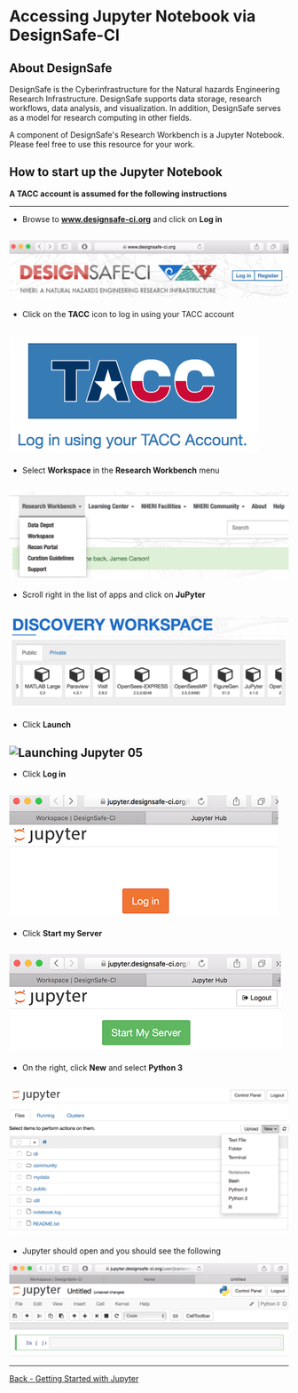 # Accessing Jupyter Notebook via DesignSafe-CI

## About DesignSafe

DesignSafe is the Cyberinfrastructure for the Natural hazards Engineering Research Infrastructure.  DesignSafe supports data storage, research workflows, data analysis, and visualization.  In addition, DesignSafe serves as a model for research computing in other fields.  

A component of DesignSafe's Research Workbench is a Jupyter Notebook.  Please feel free to use this resource for your work.


## How to start up the Jupyter Notebook

**A TACC account is assumed for the following instructions**

---
* Browse to **www.designsafe-ci.org** and click on **Log in**

![Launching Jupyter 01](fig/launching_jupyter_01.png)
---

* Click on the **TACC** icon to log in using your TACC account

![Launching Jupyter 02](fig/launching_jupyter_02.png)
---

* Select **Workspace** in the **Research Workbench** menu

![Launching Jupyter 03](fig/launching_jupyter_03.png)
---

* Scroll right in the list of apps and click on **JuPyter** 

![Launching Jupyter 04](fig/launching_jupyter_04.png)
---

* Click **Launch**

![Launching Jupyter 05](launching_jupyter_05.png)
---

* Click **Log in**

![Launching Jupyter 06](fig/launching_jupyter_06.png)
---

* Click **Start my Server**

![Launching Jupyter 07](fig/launching_jupyter_07.png)
---

* On the right, click **New** and select **Python 3**

![Launching Jupyter 08](fig/launching_jupyter_08.png)
---

* Jupyter should open and you should see the following

![Launching Jupyter 09](fig/launching_jupyter_09.png)

---

[Back - Getting Started with Jupyter](intro_to_python_011_jupyter.md)

